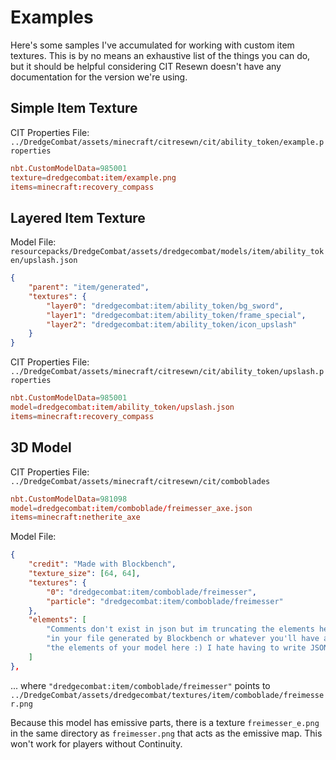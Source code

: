 # Examples

Here's some samples I've accumulated for working with custom item textures. This is by no means an exhaustive list of the things you can do, but it should be helpful considering CIT Resewn doesn't have any documentation for the version we're using.

## Simple Item Texture

CIT Properties File:
`../DredgeCombat/assets/minecraft/citresewn/cit/ability_token/example.properties`

```toml
nbt.CustomModelData=985001
texture=dredgecombat:item/example.png
items=minecraft:recovery_compass
```

## Layered Item Texture

Model File:
`resourcepacks/DredgeCombat/assets/dredgecombat/models/item/ability_token/upslash.json`

```json
{
    "parent": "item/generated",
    "textures": {
        "layer0": "dredgecombat:item/ability_token/bg_sword",
        "layer1": "dredgecombat:item/ability_token/frame_special",
        "layer2": "dredgecombat:item/ability_token/icon_upslash"
    }
}
```

CIT Properties File:
`../DredgeCombat/assets/minecraft/citresewn/cit/ability_token/upslash.properties`

```toml
nbt.CustomModelData=985001
model=dredgecombat:item/ability_token/upslash.json
items=minecraft:recovery_compass
```

## 3D Model

CIT Properties File:
`../DredgeCombat/assets/minecraft/citresewn/cit/comboblades`

```toml
nbt.CustomModelData=981098
model=dredgecombat:item/comboblade/freimesser_axe.json 
items=minecraft:netherite_axe
```

Model File:

``` json
{
    "credit": "Made with Blockbench",
    "texture_size": [64, 64],
    "textures": {
        "0": "dredgecombat:item/comboblade/freimesser", 
        "particle": "dredgecombat:item/comboblade/freimesser"
    },
    "elements": [
        "Comments don't exist in json but im truncating the elements here.",
        "in your file generated by Blockbench or whatever you'll have all",
        "the elements of your model here :) I hate having to write JSON :)"
    ]
},
```

... where `"dredgecombat:item/comboblade/freimesser"` points to `../DredgeCombat/assets/dredgecombat/textures/item/comboblade/freimesser.png`

Because this model has emissive parts, there is a texture `freimesser_e.png` in the same directory as `freimesser.png` that acts as the emissive map. This won't work for players without Continuity.
